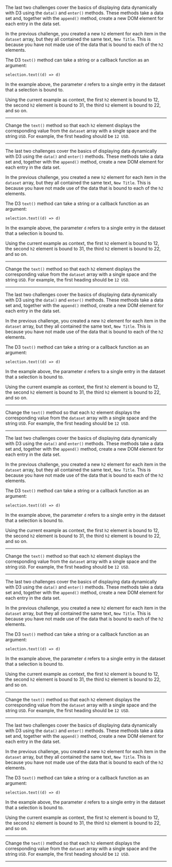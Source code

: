 <div class="challenge-instructions data-visualization-with-d3"><div><section id="description">
<p>The last two challenges cover the basics of displaying data dynamically with D3 using the <code>data()</code> and <code>enter()</code> methods. These methods take a data set and, together with the <code>append()</code> method, create a new DOM element for each entry in the data set.</p>
<p>In the previous challenge, you created a new <code>h2</code> element for each item in the <code>dataset</code> array, but they all contained the same text, <code>New Title</code>. This is because you have not made use of the data that is bound to each of the <code>h2</code> elements.</p>
<p>The D3 <code>text()</code> method can take a string or a callback function as an argument:</p>
<pre class="language-js" tabindex="0"><code class="language-js">selection<span class="token punctuation">.</span><span class="token function">text</span><span class="token punctuation">(</span><span class="token punctuation">(</span><span class="token parameter">d</span><span class="token punctuation">)</span> <span class="token operator">=&gt;</span> d<span class="token punctuation">)</span>
</code></pre>
<p>In the example above, the parameter <code>d</code> refers to a single entry in the dataset that a selection is bound to.</p>
<p>Using the current example as context, the first <code>h2</code> element is bound to 12, the second <code>h2</code> element is bound to 31, the third <code>h2</code> element is bound to 22, and so on.</p>
</section></div><hr/><div><section id="instructions">
<p>Change the <code>text()</code> method so that each <code>h2</code> element displays the corresponding value from the <code>dataset</code> array with a single space and the string <code>USD</code>. For example, the first heading should be <code>12 USD</code>.</p>
</section></div><hr/></div><div class="challenge-instructions data-visualization-with-d3"><div><section id="description">
<p>The last two challenges cover the basics of displaying data dynamically with D3 using the <code>data()</code> and <code>enter()</code> methods. These methods take a data set and, together with the <code>append()</code> method, create a new DOM element for each entry in the data set.</p>
<p>In the previous challenge, you created a new <code>h2</code> element for each item in the <code>dataset</code> array, but they all contained the same text, <code>New Title</code>. This is because you have not made use of the data that is bound to each of the <code>h2</code> elements.</p>
<p>The D3 <code>text()</code> method can take a string or a callback function as an argument:</p>
<pre class="language-js" tabindex="0"><code class="language-js">selection<span class="token punctuation">.</span><span class="token function">text</span><span class="token punctuation">(</span><span class="token punctuation">(</span><span class="token parameter">d</span><span class="token punctuation">)</span> <span class="token operator">=&gt;</span> d<span class="token punctuation">)</span>
</code></pre>
<p>In the example above, the parameter <code>d</code> refers to a single entry in the dataset that a selection is bound to.</p>
<p>Using the current example as context, the first <code>h2</code> element is bound to 12, the second <code>h2</code> element is bound to 31, the third <code>h2</code> element is bound to 22, and so on.</p>
</section></div><hr/><div><section id="instructions">
<p>Change the <code>text()</code> method so that each <code>h2</code> element displays the corresponding value from the <code>dataset</code> array with a single space and the string <code>USD</code>. For example, the first heading should be <code>12 USD</code>.</p>
</section></div><hr/></div><div class="challenge-instructions data-visualization-with-d3"><div><section id="description">
<p>The last two challenges cover the basics of displaying data dynamically with D3 using the <code>data()</code> and <code>enter()</code> methods. These methods take a data set and, together with the <code>append()</code> method, create a new DOM element for each entry in the data set.</p>
<p>In the previous challenge, you created a new <code>h2</code> element for each item in the <code>dataset</code> array, but they all contained the same text, <code>New Title</code>. This is because you have not made use of the data that is bound to each of the <code>h2</code> elements.</p>
<p>The D3 <code>text()</code> method can take a string or a callback function as an argument:</p>
<pre class="language-js" tabindex="0"><code class="language-js">selection<span class="token punctuation">.</span><span class="token function">text</span><span class="token punctuation">(</span><span class="token punctuation">(</span><span class="token parameter">d</span><span class="token punctuation">)</span> <span class="token operator">=&gt;</span> d<span class="token punctuation">)</span>
</code></pre>
<p>In the example above, the parameter <code>d</code> refers to a single entry in the dataset that a selection is bound to.</p>
<p>Using the current example as context, the first <code>h2</code> element is bound to 12, the second <code>h2</code> element is bound to 31, the third <code>h2</code> element is bound to 22, and so on.</p>
</section></div><hr/><div><section id="instructions">
<p>Change the <code>text()</code> method so that each <code>h2</code> element displays the corresponding value from the <code>dataset</code> array with a single space and the string <code>USD</code>. For example, the first heading should be <code>12 USD</code>.</p>
</section></div><hr/></div><div class="challenge-instructions data-visualization-with-d3"><div><section id="description">
<p>The last two challenges cover the basics of displaying data dynamically with D3 using the <code>data()</code> and <code>enter()</code> methods. These methods take a data set and, together with the <code>append()</code> method, create a new DOM element for each entry in the data set.</p>
<p>In the previous challenge, you created a new <code>h2</code> element for each item in the <code>dataset</code> array, but they all contained the same text, <code>New Title</code>. This is because you have not made use of the data that is bound to each of the <code>h2</code> elements.</p>
<p>The D3 <code>text()</code> method can take a string or a callback function as an argument:</p>
<pre class="language-js" tabindex="0"><code class="language-js">selection<span class="token punctuation">.</span><span class="token function">text</span><span class="token punctuation">(</span><span class="token punctuation">(</span><span class="token parameter">d</span><span class="token punctuation">)</span> <span class="token operator">=&gt;</span> d<span class="token punctuation">)</span>
</code></pre>
<p>In the example above, the parameter <code>d</code> refers to a single entry in the dataset that a selection is bound to.</p>
<p>Using the current example as context, the first <code>h2</code> element is bound to 12, the second <code>h2</code> element is bound to 31, the third <code>h2</code> element is bound to 22, and so on.</p>
</section></div><hr/><div><section id="instructions">
<p>Change the <code>text()</code> method so that each <code>h2</code> element displays the corresponding value from the <code>dataset</code> array with a single space and the string <code>USD</code>. For example, the first heading should be <code>12 USD</code>.</p>
</section></div><hr/></div><div class="challenge-instructions data-visualization-with-d3"><div><section id="description">
<p>The last two challenges cover the basics of displaying data dynamically with D3 using the <code>data()</code> and <code>enter()</code> methods. These methods take a data set and, together with the <code>append()</code> method, create a new DOM element for each entry in the data set.</p>
<p>In the previous challenge, you created a new <code>h2</code> element for each item in the <code>dataset</code> array, but they all contained the same text, <code>New Title</code>. This is because you have not made use of the data that is bound to each of the <code>h2</code> elements.</p>
<p>The D3 <code>text()</code> method can take a string or a callback function as an argument:</p>
<pre class="language-js" tabindex="0"><code class="language-js">selection<span class="token punctuation">.</span><span class="token function">text</span><span class="token punctuation">(</span><span class="token punctuation">(</span><span class="token parameter">d</span><span class="token punctuation">)</span> <span class="token operator">=&gt;</span> d<span class="token punctuation">)</span>
</code></pre>
<p>In the example above, the parameter <code>d</code> refers to a single entry in the dataset that a selection is bound to.</p>
<p>Using the current example as context, the first <code>h2</code> element is bound to 12, the second <code>h2</code> element is bound to 31, the third <code>h2</code> element is bound to 22, and so on.</p>
</section></div><hr/><div><section id="instructions">
<p>Change the <code>text()</code> method so that each <code>h2</code> element displays the corresponding value from the <code>dataset</code> array with a single space and the string <code>USD</code>. For example, the first heading should be <code>12 USD</code>.</p>
</section></div><hr/></div><div class="challenge-instructions data-visualization-with-d3"><div><section id="description">
<p>The last two challenges cover the basics of displaying data dynamically with D3 using the <code>data()</code> and <code>enter()</code> methods. These methods take a data set and, together with the <code>append()</code> method, create a new DOM element for each entry in the data set.</p>
<p>In the previous challenge, you created a new <code>h2</code> element for each item in the <code>dataset</code> array, but they all contained the same text, <code>New Title</code>. This is because you have not made use of the data that is bound to each of the <code>h2</code> elements.</p>
<p>The D3 <code>text()</code> method can take a string or a callback function as an argument:</p>
<pre class="language-js" tabindex="0"><code class="language-js">selection<span class="token punctuation">.</span><span class="token function">text</span><span class="token punctuation">(</span><span class="token punctuation">(</span><span class="token parameter">d</span><span class="token punctuation">)</span> <span class="token operator">=&gt;</span> d<span class="token punctuation">)</span>
</code></pre>
<p>In the example above, the parameter <code>d</code> refers to a single entry in the dataset that a selection is bound to.</p>
<p>Using the current example as context, the first <code>h2</code> element is bound to 12, the second <code>h2</code> element is bound to 31, the third <code>h2</code> element is bound to 22, and so on.</p>
</section></div><hr/><div><section id="instructions">
<p>Change the <code>text()</code> method so that each <code>h2</code> element displays the corresponding value from the <code>dataset</code> array with a single space and the string <code>USD</code>. For example, the first heading should be <code>12 USD</code>.</p>
</section></div><hr/></div>